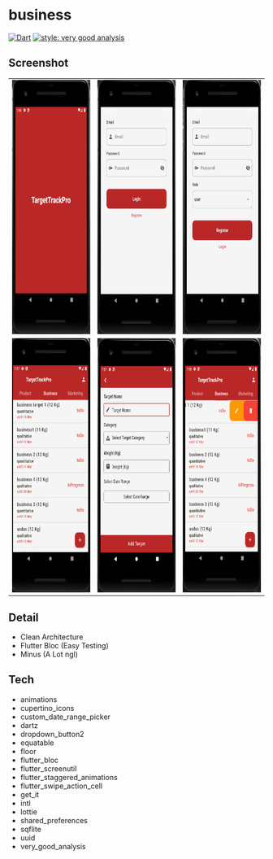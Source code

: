 # business
[![Dart](https://github.com/andikatp/story/actions/workflows/dart.yml/badge.svg)](https://github.com/andikatp/story/actions/workflows/dart.yml)
[![style: very good analysis](https://img.shields.io/badge/style-very_good_analysis-B22C89.svg)](https://pub.dev/packages/very_good_analysis)
 
## Screenshot
<table >
  <tr >
    <td align="center"><img src="https://github.com/andikatp/TargetTrackPro/blob/main/screenshot/1.png" height="500" /></td>
    <td align="center"><img src="https://github.com/andikatp/TargetTrackPro/blob/main/screenshot/2.png" height="500" /></td>
    <td align="center"><img src="https://github.com/andikatp/TargetTrackPro/blob/main/screenshot/3.png" height="500" /></td>
  </tr>
  <tr>
    <td align="center"><img src="https://github.com/andikatp/TargetTrackPro/blob/main/screenshot/4.png" height="500" /></td>
    <td align="center"><img src="https://github.com/andikatp/TargetTrackPro/blob/main/screenshot/5.png" height="500" /></td>
    <td align="center"><img src="https://github.com/andikatp/TargetTrackPro/blob/main/screenshot/6.png" height="500" /></td>
  </tr>
</table>

## Detail
 - Clean Architecture
 - Flutter Bloc (Easy Testing)
 - Minus (A Lot ngl)

## Tech
- animations
- cupertino_icons
- custom_date_range_picker
- dartz
- dropdown_button2
- equatable
- floor
- flutter_bloc
- flutter_screenutil
- flutter_staggered_animations
- flutter_swipe_action_cell
- get_it
- intl
- lottie
- shared_preferences
- sqflite
- uuid
- very_good_analysis
